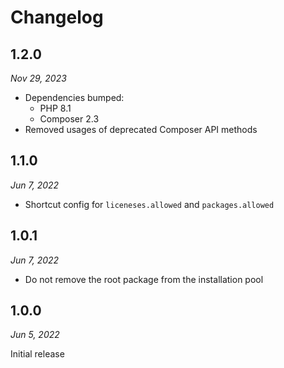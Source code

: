# Changelog

## 1.2.0

*Nov 29, 2023*

* Dependencies bumped:
  * PHP 8.1
  * Composer 2.3
* Removed usages of deprecated Composer API methods

## 1.1.0

*Jun 7, 2022*

* Shortcut config for `liceneses.allowed` and `packages.allowed`

## 1.0.1

*Jun 7, 2022*

* Do not remove the root package from the installation pool

## 1.0.0

*Jun 5, 2022*

Initial release
